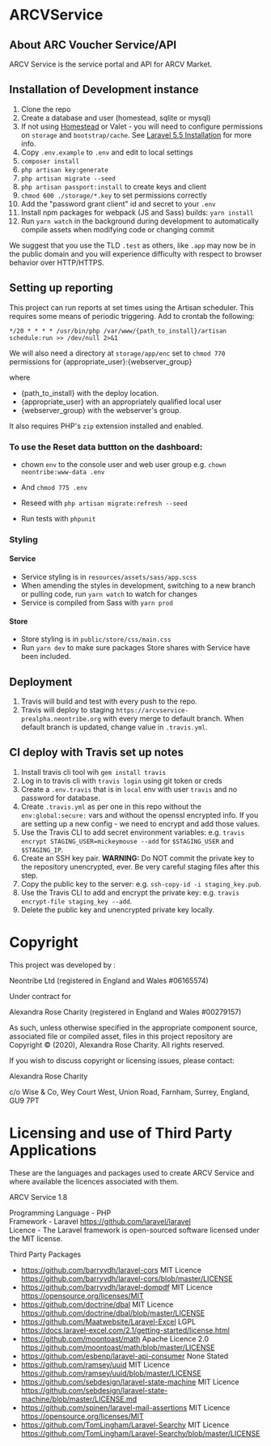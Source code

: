 # ARCVService
## About ARC Voucher Service/API
ARCV Service is the service portal and API for ARCV Market.

## Installation of Development instance

1. Clone the repo
2. Create a database and user (homestead, sqlite or mysql)
3. If not using [Homestead](https://laravel.com/docs/5.5/homestead) or Valet - you will need to configure permissions on `storage` and `bootstrap/cache`. See [Laravel 5.5 Installation](https://laravel.com/docs/5.5#installation) for more info.
4. Copy `.env.example` to `.env` and edit to local settings
5. `composer install`
6. `php artisan key:generate`
7. `php artisan migrate --seed`
8. `php artisan passport:install` to create keys and client
9. `chmod 600 ./storage/*.key` to set permissions correctly
10. Add the "password grant client" id and secret to your `.env`
11. Install npm packages for webpack (JS and Sass) builds: `yarn install`
12. Run `yarn watch` in the background during development to automatically compile assets when modifying code or changing commit

We suggest that you use the TLD `.test` as others, like `.app` may now be in the public domain and you will experience difficulty with respect to browser behavior over HTTP/HTTPS.

## Setting up reporting

This project can run reports at set times using the Artisan scheduler. This requires some means of periodic triggering. Add to crontab the following:

`*/20 * * * * /usr/bin/php /var/www/{path_to_install}/artisan schedule:run >> /dev/null 2>&1`

We will also need a directory at `storage/app/enc` set to `chmod 770` permissions for {appropriate_user}:{webserver_group}

where

- {path_to_install} with the deploy location.
- {appropriate_user} with an appropriately qualified local user
- {webserver_group} with the webserver's group.

It also requires PHP's `zip` extension installed and enabled.

### To use the Reset data buttton on the dashboard:
 - chown `env` to the console user and web user group e.g. `chown neontribe:www-data .env`
 - And `chmod 775 .env`

 - Reseed with `php artisan migrate:refresh --seed`
 - Run tests with `phpunit`


### Styling
#### Service 
- Service styling is in `resources/assets/sass/app.scss`
- When amending the styles in development, switching to a new branch or pulling code, run `yarn watch` to watch for changes
- Service is compiled from Sass with `yarn prod`
#### Store
- Store styling is in `public/store/css/main.css`
- Run `yarn dev` to make sure packages Store shares with Service have been included.

## Deployment

1. Travis will build and test with every push to the repo.
2. Travis will deploy to staging `https://arcvservice-prealpha.neontribe.org` with every merge to default branch. When default branch is updated, change value in `.travis.yml`.

## CI deploy with Travis set up notes

1. Install travis cli tool wih `gem install travis`
2. Log in to travis cli with `travis login` using git token or creds
3. Create a `.env.travis` that is in `local` env with user `travis` and no password for database.
4. Create `.travis.yml` as per one in this repo without the `env:global:secure:` vars and without the openssl encrypted info. If you are setting up a new config - we need to encrypt and add those values.
5. Use the Travis CLI to add secret environment variables: e.g. `travis encrypt STAGING_USER=mickeymouse --add` for `$STAGING_USER` and `$STAGING_IP`.
6. Create an SSH key pair.
  **WARNING:** Do NOT commit the private key to the repository unencrypted, ever. Be very careful staging files after this step.
7. Copy the public key to the server: e.g. `ssh-copy-id -i staging_key.pub`.
8. Use the Travis CLI to add and encrypt the private key: e.g. `travis encrypt-file staging_key --add`.
9. Delete the public key and unencrypted private key locally.


# Copyright
This project was developed by :

Neontribe Ltd (registered in England and Wales #06165574) 

Under contract for

Alexandra Rose Charity (registered in England and Wales #00279157) 

As such, unless otherwise specified in the appropriate component source, associated file or compiled asset, files in this project repository are Copyright &copy; (2020), Alexandra Rose Charity. All rights reserved.

If you wish to discuss copyright or licensing issues, please contact:

Alexandra Rose Charity

c/o Wise & Co, 
Wey Court West, 
Union Road, 
Farnham, 
Surrey, 
England,
GU9 7PT

# Licensing and use of Third Party Applications
These are the languages and packages used to create ARCV Service and where available the licences associated with them.

ARCV Service 1.8

Programming Language - PHP\
Framework - Laravel https://github.com/laravel/laravel \
Licence - The Laravel framework is open-sourced software licensed under the MIT license.

Third Party Packages
- https://github.com/barryvdh/laravel-cors MIT Licence https://github.com/barryvdh/laravel-cors/blob/master/LICENSE 
- https://github.com/barryvdh/laravel-dompdf MIT Licence https://opensource.org/licenses/MIT
- https://github.com/doctrine/dbal MIT Licence https://github.com/doctrine/dbal/blob/master/LICENSE
- https://github.com/Maatwebsite/Laravel-Excel LGPL https://docs.laravel-excel.com/2.1/getting-started/license.html
- https://github.com/moontoast/math Apache Licence 2.0 https://github.com/moontoast/math/blob/master/LICENSE
- https://github.com/esbenp/laravel-api-consumer None Stated
- https://github.com/ramsey/uuid MIT Licence https://github.com/ramsey/uuid/blob/master/LICENSE
- https://github.com/sebdesign/laravel-state-machine MIT Licence https://github.com/sebdesign/laravel-state-machine/blob/master/LICENSE.md
- https://github.com/spinen/laravel-mail-assertions MIT Licence https://opensource.org/licenses/MIT
- https://github.com/TomLingham/Laravel-Searchy MIT Licence https://github.com/TomLingham/Laravel-Searchy/blob/master/LICENSE
